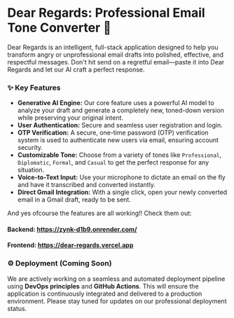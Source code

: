 # Dear Regards: Professional Email Tone Converter 📧

Dear Regards is an intelligent, full-stack application designed to help you transform angry or unprofessional email drafts into polished, effective, and respectful messages. Don't hit send on a regretful email—paste it into Dear Regards and let our AI craft a perfect response.

### ✨ Key Features

  * **Generative AI Engine:** Our core feature uses a powerful AI model to analyze your draft and generate a completely new, toned-down version while preserving your original intent.
  * **User Authentication:** Secure and seamless user registration and login.
  * **OTP Verification:** A secure, one-time password (OTP) verification system is used to authenticate new users via email, ensuring account security.
  * **Customizable Tone:** Choose from a variety of tones like `Professional`, `Diplomatic`, `Formal`, and `Casual` to get the perfect response for any situation.
  * **Voice-to-Text Input:** Use your microphone to dictate an email on the fly and have it transcribed and converted instantly.
  * **Direct Gmail Integration:** With a single click, open your newly converted email in a Gmail draft, ready to be sent.

And yes ofcourse the features are all working!!
Check them out:
#### Backend: https://zynk-d1b9.onrender.com/
#### Frontend: https://dear-regards.vercel.app

### ⚙️ Deployment (Coming Soon)

We are actively working on a seamless and automated deployment pipeline using **DevOps principles** and **GitHub Actions**. This will ensure the application is continuously integrated and delivered to a production environment. Please stay tuned for updates on our professional deployment status.